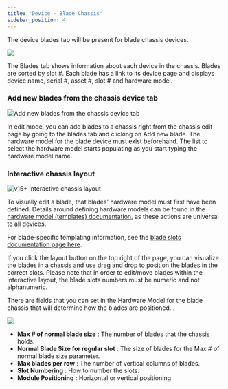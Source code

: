 ```yaml
---
title: "Device - Blade Chassis"
sidebar_position: 4
---
```


The device blades tab will be present for blade chassis devices.

![](/assets/images/wpid5666-media_1424466777768.png)

The Blades tab shows information about each device in the chassis. Blades are sorted by slot #. Each blade has a link to its device page and displays device name, serial #, asset #, slot # and hardware model.

### Add new blades from the chassis device tab

![Add new blades from the chassis device tab](/assets/images/wpid5667-media_1424467098621.png)

In edit mode, you can add blades to a chassis right from the chassis edit page by going to the blades tab and clicking on Add new blade. The hardware model for the blade device must exist beforehand. The list to select the hardware model starts populating as you start typing the hardware model name.

### Interactive chassis layout

![v15+ Interactive chassis layout](/assets/images/v15_blade_layout_visual_editor.png)

To visually edit a blade, that blades' hardware model must first have been defined. Details around defining hardware models can be found in the [hardware model (templates) documentation](hardware-models-templates.mdx), as these actions are universal to all devices.

For blade-specific templating information, see the [blade slots documentation page here](device-blade-slots.md).

If you click the layout button on the top right of the page, you can visualize the blades in a chassis and use drag and drop to position the blades in the correct slots. Please note that in order to edit/move blades within the interactive layout, the blade slots numbers must be numeric and not alphanumeric.

There are fields that you can set in the Hardware Model for the blade chassis that will determine how the blades are positioned...

![](/assets/images/media_1424516428153.png)

- **Max # of normal blade size** : The number of blades that the chassis holds. 
- **Normal Blade Size for regular slot** : The size of blades for the Max # of normal blade size parameter. 
- **Max blades per row** : The number of vertical columns of blades. 
- **Slot Numbering** : How to number the slots. 
- **Module Positioning** : Horizontal or vertical positioning

